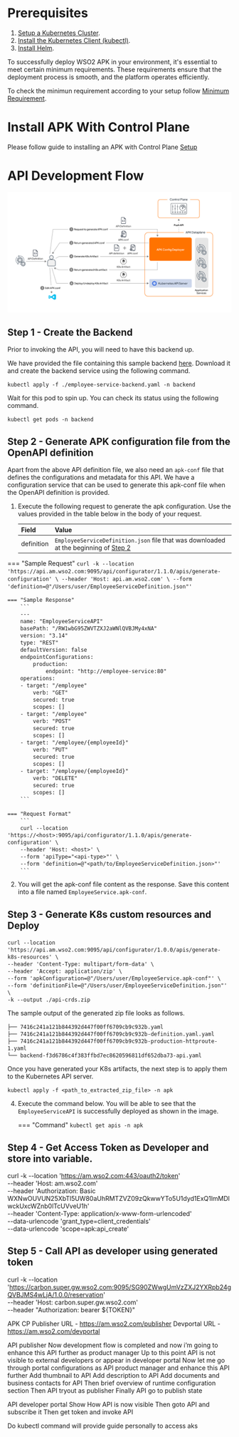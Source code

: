# Prerequisites

1. [Setup a Kubernetes Cluster](https://kubernetes.io/docs/setup).
2. [Install the Kubernetes Client (kubectl)](https://kubernetes.io/docs/tasks/tools/install-kubectl/).
3. [Install Helm](https://helm.sh/docs/intro/install/).

To successfully deploy WSO2 APK in your environment, it's essential to meet certain minimum requirements. These requirements ensure that the deployment process is smooth, and the platform operates efficiently.

To check the minimun requirement according to your setup follow [Minimum Requirement](https://apk.docs.wso2.com/en/latest/setup/prerequisites/).

# Install APK With Control Plane

Please follow guide to installing an APK with Control Plane [Setup](https://apk.docs.wso2.com/en/latest/setup/install-with-cp/)

# API Development Flow

[![Architecture](resources/demo.png)](resources/demo.png)

## Step 1 - Create the Backend

Prior to invoking the API, you will need to have this backend up. 

We have provided the file containing this sample backend [here](/resources/backend.yaml). Download it and create the backend service using the following command.

```
kubectl apply -f ./employee-service-backend.yaml -n backend
```

Wait for this pod to spin up. You can check its status using the following command.

```
kubectl get pods -n backend
```

## Step 2 - Generate APK configuration file from the OpenAPI definition

Apart from the above API definition file, we also need an `apk-conf` file that defines the configurations and metadata for this API. We have a configuration service that can be used to generate this apk-conf file when the OpenAPI definition is provided. 


1. Execute the following request to generate the apk configuration. Use the values provided in the table below in the body of your request. 

    |    Field     |                               Value                                                      |
    |--------------|------------------------------------------------------------------------------------------|
    | definition   | `EmployeeServiceDefinition.json` file that was downloaded at the beginning of [Step 2](#step-2-create-and-deploy-the-api)     |


=== "Sample Request"
        ```
        curl -k --location 'https://api.am.wso2.com:9095/api/configurator/1.1.0/apis/generate-configuration' \
        --header 'Host: api.am.wso2.com' \
        --form 'definition=@"/Users/user/EmployeeServiceDefinition.json"'
        ```

    === "Sample Response"
        ```
        ---
        name: "EmployeeServiceAPI"
        basePath: "/RW1wbG95ZWVTZXJ2aWNlQVBJMy4xNA"
        version: "3.14"
        type: "REST"
        defaultVersion: false
        endpointConfigurations:
            production:
                endpoint: "http://employee-service:80"
        operations:
        - target: "/employee"
            verb: "GET"
            secured: true
            scopes: []
        - target: "/employee"
            verb: "POST"
            secured: true
            scopes: []
        - target: "/employee/{employeeId}"
            verb: "PUT"
            secured: true
            scopes: []
        - target: "/employee/{employeeId}"
            verb: "DELETE"
            secured: true
            scopes: []
        ```

    === "Request Format"
        ```
        curl --location 'https://<host>:9095/api/configurator/1.1.0/apis/generate-configuration' \
        --header 'Host: <host>' \
        --form 'apiType="<api-type>"' \
        --form 'definition=@"<path/to/EmployeeServiceDefinition.json>"'
        ```

2. You will get the apk-conf file content as the response. Save this content into a file named `EmployeeService.apk-conf`.

## Step 3 - Generate K8s custom resources and Deploy

```
curl --location 'https://api.am.wso2.com:9095/api/configurator/1.0.0/apis/generate-k8s-resources' \
--header 'Content-Type: multipart/form-data' \
--header 'Accept: application/zip' \
--form 'apkConfiguration=@"/Users/user/EmployeeService.apk-conf"' \
--form 'definitionFile=@"/Users/user/EmployeeServiceDefinition.json"' \
-k --output ./api-crds.zip
```

The sample output of the generated zip file looks as follows.

```
├── 7416c241a121b844392d447f00ff6709cb9c932b.yaml
├── 7416c241a121b844392d447f00ff6709cb9c932b-definition.yaml.yaml
├── 7416c241a121b844392d447f00ff6709cb9c932b-production-httproute-1.yaml
└── backend-f3d6786c4f383ffbd7ec8620596811df652dba73-api.yaml
```
Once you have generated your K8s artifacts, the next step is to apply them to the Kubernetes API server. 

```
kubectl apply -f <path_to_extracted_zip_file> -n apk
```

4. Execute the command below. You will be able to see that the `EmployeeServiceAPI` is successfully deployed as shown in the image.


    === "Command"
        ```
        kubectl get apis -n apk
        ```


## Step 4 - Get Access Token as Developer and store into variable.


curl -k --location 'https://am.wso2.com:443/oauth2/token' \
--header 'Host: am.wso2.com' \
--header 'Authorization: Basic WXNwOUVUN25XbTl5UW80aUhRMTZVZ09zQkwwYTo5U1dyd1ExQ1lmMDlwckUxcWZnb0lTcUVveU1h' \
--header 'Content-Type: application/x-www-form-urlencoded' \
--data-urlencode 'grant_type=client_credentials' \
--data-urlencode 'scope=apk:api_create'


## Step 5 - Call API as developer using generated token
curl -k --location 'https://carbon.super.gw.wso2.com:9095/SG90ZWwgUmVzZXJ2YXRpb24gQVBJMS4wLjA/1.0.0/reservation' \
--header 'Host: carbon.super.gw.wso2.com' \
--header "Authorization: bearer ${TOKEN}"


APK CP
Publisher URL - https://am.wso2.com/publisher
Devportal URL - https://am.wso2.com/devportal


API publisher
Now development flow is completed and now i’m going to enhance this API further as product manager
Up to this point API is not visible to external developers or appear in developer portal
Now let me go through portal configurations as API product manager and enhance this API further
Add thumbnail to API
Add description to API
Add documents and business contacts for API
Then brief overview of runtime configuration section
Then API tryout as publisher
Finally API go to publish state

API developer portal
Show How API is now visible
Then goto API and subscribe it
Then get token and invoke API

Do kubectl command will provide guide personally to access aks
